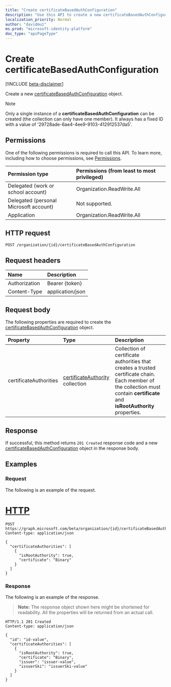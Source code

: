 ```yaml
---
title: "Create certificateBasedAuthConfiguration"
description: "Use this API to create a new certificateBasedAuthConfiguration."
localization_priority: Normal
author: "davidmu1"
ms.prod: "microsoft-identity-platform"
doc_type: "apiPageType"
---
```


# Create certificateBasedAuthConfiguration

[!INCLUDE [beta-disclaimer](../../includes/beta-disclaimer.md)]

Create a new [certificateBasedAuthConfiguration](../resources/certificateBasedAuthConfiguration.md) object.

> [!NOTE]
> Only a single instance of a **certificateBasedAuthConfiguration** can be created (the collection can only have one member). It always has a fixed ID with a value of '29728ade-6ae4-4ee9-9103-412912537da5'.

## Permissions

One of the following permissions is required to call this API. To learn more, including how to choose permissions, see [Permissions](/graph/permissions-reference).

| Permission type                        | Permissions (from least to most privileged) |
|:---------------------------------------|:--------------------------------------------|
| Delegated (work or school account)     | Organization.ReadWrite.All |
| Delegated (personal Microsoft account) | Not supported. |
| Application    | Organization.ReadWrite.All |

## HTTP request

<!-- { "blockType": "ignored" } -->

```http
POST /organization/{id}/certificateBasedAuthConfiguration
```

## Request headers

| Name          | Description   |
|:--------------|:--------------|
| Authorization | Bearer {token} |
| Content-Type | application/json |

## Request body

The following properties are required to create the [certificateBasedAuthConfiguration](../resources/certificatebasedauthconfiguration.md) object.

| Property     | Type        | Description |
|:-------------|:------------|:------------|
|certificateAuthorities| [certificateAuthority](../resources/certificateauthority.md) collection |Collection of certificate authorities that creates a trusted certificate chain.  Each member of the collection must contain **certificate** and **isRootAuthority** properties. |

## Response

If successful, this method returns `201 Created` response code and a new [certificateBasedAuthConfiguration](../resources/certificatebasedauthconfiguration.md) object in the response body.

## Examples

### Request

The following is an example of the request.

# [HTTP](#tab/http)
<!-- {
  "blockType": "request",
  "name": "create_certificatebasedauthconfiguration_from_certificatebasedauthconfiguration"
}-->

```http
POST https://graph.microsoft.com/beta/organization/{id}/certificateBasedAuthConfiguration
Content-type: application/json

{
  "certificateAuthorities": [
    {
      "isRootAuthority": true,
      "certificate": "Binary"
    }
  ]
}
```

### Response

The following is an example of the response.

> **Note:** The response object shown here might be shortened for readability. All the properties will be returned from an actual call.

<!-- {
  "blockType": "response",
  "truncated": true,
  "@odata.type": "microsoft.graph.certificateBasedAuthConfiguration"
} -->

```http
HTTP/1.1 201 Created
Content-type: application/json

{
  "id": "id-value",
  "certificateAuthorities": [
    {
      "isRootAuthority": true,
      "certificate": "Binary",
      "issuer": "issuer-value",
      "issuerSki": "issuerSki-value"
    }
  ]
}
```

<!-- uuid: 16cd6b66-4b1a-43a1-adaf-3a886856ed98
2019-02-04 14:57:30 UTC -->
<!-- {
  "type": "#page.annotation",
  "description": "Create certificateBasedAuthConfiguration",
  "keywords": "",
  "section": "documentation",
  "tocPath": ""
}-->
